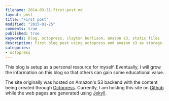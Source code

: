 ```yaml
---
filename: 2014-03-31-first-post.md
layout: post
title: "First post"
modified: "2015-01-25"
comments: true
published: true
keywords: blog, octopress, clayton burlison, amazon s3, static files
description: First blog post using octopress and amazon s3 as storage.
categories:
- octopress
---
```


This blog is setup as a personal resource for myself. Eventually, I will grow the information on this blog so that others can gain some educational value.  

The site originally was hosted on Amazon's S3 backend with the content being created through [Octopress](http://octopress.org/). Currently, I am hosting this site on [Github](https://github.com) while the web pages are generated using [Jekyll](http://jekyllrb.com/).